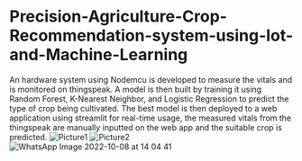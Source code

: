 # Precision-Agriculture-Crop-Recommendation-system-using-Iot-and-Machine-Learning
 An hardware system using Nodemcu is developed to measure the vitals and is monitored on thingspeak. A
model is then built by training it using Random Forest, K-Nearest Neighbor, and Logistic Regression to
predict the type of crop being cultivated.
The best model is then deployed to a web application using streamlit for real-time usage, the measured vitals
from the thingspeak are manually inputted on the web app and the suitable crop is predicted.
![Picture1](https://github.com/Kushalkr19/Precision-Agriculture-Crop-Recommendation-system-using-Iot-and-Machine-Learning/assets/114276699/94706f03-e53f-49df-aeea-d90c8a178ef8)
![Picture2](https://github.com/Kushalkr19/Precision-Agriculture-Crop-Recommendation-system-using-Iot-and-Machine-Learning/assets/114276699/566219fd-5bb8-4ff6-a051-0cea212c0560)
![WhatsApp Image 2022-10-08 at 14 04 41](https://github.com/Kushalkr19/Precision-Agriculture-Crop-Recommendation-system-using-Iot-and-Machine-Learning/assets/114276699/d61fe11f-f5b7-4417-91cc-1edc7e2ce20f)
